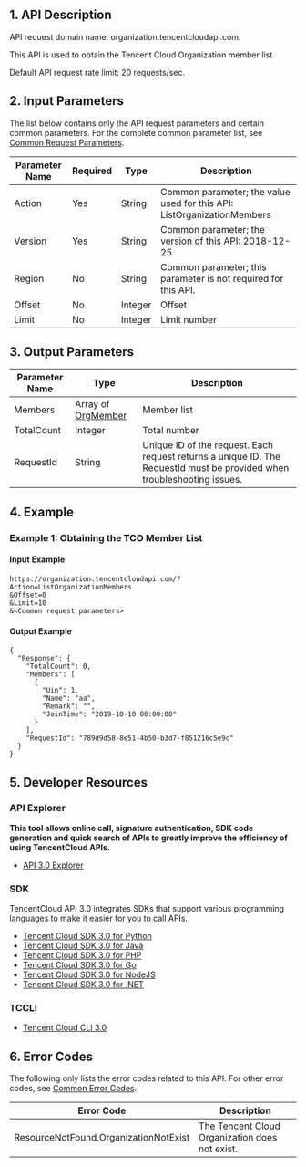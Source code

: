 ## 1. API Description

API request domain name: organization.tencentcloudapi.com.

This API is used to obtain the Tencent Cloud Organization member list.

Default API request rate limit: 20 requests/sec.

## 2. Input Parameters

The list below contains only the API request parameters and certain common parameters. For the complete common parameter list, see [Common Request Parameters](/document/api/850/38722).

| Parameter Name | Required | Type | Description |
|---------|---------|---------|---------|
| Action | Yes | String | Common parameter; the value used for this API: ListOrganizationMembers |
| Version | Yes | String | Common parameter; the version of this API: 2018-12-25 |
| Region | No | String | Common parameter; this parameter is not required for this API. |
| Offset | No | Integer | Offset |
| Limit | No | Integer | Limit number |

## 3. Output Parameters

| Parameter Name | Type | Description |
|---------|---------|---------|
| Members | Array of [OrgMember](/document/api/850/38749#OrgMember) | Member list |
| TotalCount | Integer | Total number |
| RequestId | String | Unique ID of the request. Each request returns a unique ID. The RequestId must be provided when troubleshooting issues. |

## 4. Example

### Example 1: Obtaining the TCO Member List

#### Input Example

```
https://organization.tencentcloudapi.com/?Action=ListOrganizationMembers
&Offset=0
&Limit=10
&<Common request parameters>
```

#### Output Example

```
{
  "Response": {
    "TotalCount": 0,
    "Members": [
      {
        "Uin": 1,
        "Name": "aa",
        "Remark": "",
        "JoinTime": "2019-10-10 00:00:00"
      }
    ],
    "RequestId": "789d9d58-8e51-4b50-b3d7-f851216c5e9c"
  }
}
```


## 5. Developer Resources

### API Explorer

**This tool allows online call, signature authentication, SDK code generation and quick search of APIs to greatly improve the efficiency of using TencentCloud APIs.**

* [API 3.0 Explorer](https://console.cloud.tencent.com/api/explorer?Product=organization&Version=2018-12-25&Action=ListOrganizationMembers)

### SDK

TencentCloud API 3.0 integrates SDKs that support various programming languages to make it easier for you to call APIs.

* [Tencent Cloud SDK 3.0 for Python](https://github.com/TencentCloud/tencentcloud-sdk-python)
* [Tencent Cloud SDK 3.0 for Java](https://github.com/TencentCloud/tencentcloud-sdk-java)
* [Tencent Cloud SDK 3.0 for PHP](https://github.com/TencentCloud/tencentcloud-sdk-php)
* [Tencent Cloud SDK 3.0 for Go](https://github.com/TencentCloud/tencentcloud-sdk-go)
* [Tencent Cloud SDK 3.0 for NodeJS](https://github.com/TencentCloud/tencentcloud-sdk-nodejs)
* [Tencent Cloud SDK 3.0 for .NET](https://github.com/TencentCloud/tencentcloud-sdk-dotnet)

### TCCLI

* [Tencent Cloud CLI 3.0](https://cloud.tencent.com/document/product/440/6176)

## 6. Error Codes

The following only lists the error codes related to this API. For other error codes, see [Common Error Codes](/document/api/850/38725#.E5.85.AC.E5.85.B1.E9.94.99.E8.AF.AF.E7.A0.81).

| Error Code | Description |
|---------|---------|
| ResourceNotFound.OrganizationNotExist | The Tencent Cloud Organization does not exist. |
